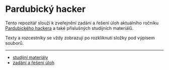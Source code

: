 # Pardubický hacker

Tento repozitář slouží k zveřejnění zadání a řešení úloh aktuálního ročníku [Pardubického hackera](https://www.delta-skola.cz/pardubicky-hacker-programovani-pro-zs) a také příslušných studijních materiálů.

Texty a rozcestníky se vždy zobrazují po rozkliknutí složky pod výpisem souborů.

---

- [studijní materiály](/studijni-materialy)
- [zadání a řešení úloh](/ulohy)